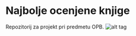 # Najbolje ocenjene knjige
Repozitorij za projekt pri predmetu OPB.
![alt tag](https://github.com/aniiiim/Najbolje-ocenjene-knjige/blob/master/ER-diagram1.png)
